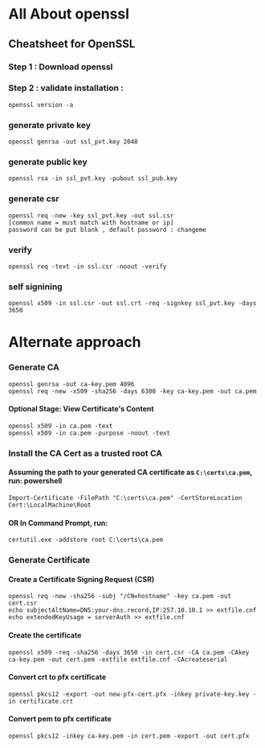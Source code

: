 # All About openssl
## Cheatsheet for OpenSSL
### Step 1 : Download openssl 
### Step 2 : validate installation :
	openssl version -a

### generate private key
	openssl genrsa -out ssl_pvt.key 2048
### generate public key
	openssl rsa -in ssl_pvt.key -pubout ssl_pub.key

### generate csr 
	openssl req -new -key ssl_pvt.key -out ssl.csr
	[common name = must match with hostname or ip]
	password can be put blank , default password : changeme
	
### verify 
	openssl req -text -in ssl.csr -noout -verify

### self signining
	openssl x509 -in ssl.csr -out ssl.crt -req -signkey ssl_pvt.key -days 3650


# Alternate approach
### Generate CA
	openssl genrsa -out ca-key.pem 4096
	openssl req -new -x509 -sha256 -days 6300 -key ca-key.pem -out ca.pem
#### Optional Stage: View Certificate's Content
	openssl x509 -in ca.pem -text
	openssl x509 -in ca.pem -purpose -noout -text

### Install the CA Cert as a trusted root CA
#### Assuming the path to your generated CA certificate as `C:\certs\ca.pem`, run: powershell
	Import-Certificate -FilePath "C:\certs\ca.pem" -CertStoreLocation Cert:\LocalMachine\Root
#### OR In Command Prompt, run:
	certutil.exe -addstore root C:\certs\ca.pem

### Generate Certificate
#### Create a Certificate Signing Request (CSR)
	openssl req -new -sha256 -subj "/CN=hostname" -key ca.pem -out cert.csr
	echo subjectAltName=DNS:your-dns.record,IP:257.10.10.1 >> extfile.cnf
	echo extendedKeyUsage = serverAuth >> extfile.cnf
#### Create the certificate
	openssl x509 -req -sha256 -days 3650 -in cert.csr -CA ca.pem -CAkey ca-key.pem -out cert.pem -extfile extfile.cnf -CAcreateserial

#### Convert crt to pfx certificate
	openssl pkcs12 -export -out new-pfx-cert.pfx -inkey private-key.key -in certificate.crt
#### Convert pem to pfx certificate
	openssl pkcs12 -inkey ca-key.pem -in cert.pem -export -out cert.pfx
